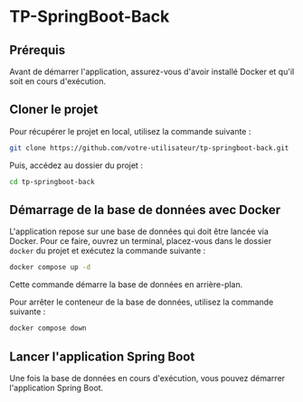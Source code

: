 # TP-SpringBoot-Back

## Prérequis

Avant de démarrer l'application, assurez-vous d'avoir installé Docker et qu'il soit en cours d'exécution.

## Cloner le projet

Pour récupérer le projet en local, utilisez la commande suivante :

```sh
git clone https://github.com/votre-utilisateur/tp-springboot-back.git
```

Puis, accédez au dossier du projet :

```sh
cd tp-springboot-back
```

## Démarrage de la base de données avec Docker

L'application repose sur une base de données qui doit être lancée via Docker.
Pour ce faire, ouvrez un terminal, placez-vous dans le dossier `docker` du projet et exécutez la commande suivante :

```sh
docker compose up -d
```

Cette commande démarre la base de données en arrière-plan.

Pour arrêter le conteneur de la base de données, utilisez la commande suivante :

```sh
docker compose down
```

## Lancer l'application Spring Boot

Une fois la base de données en cours d'exécution, vous pouvez démarrer l'application Spring Boot.

